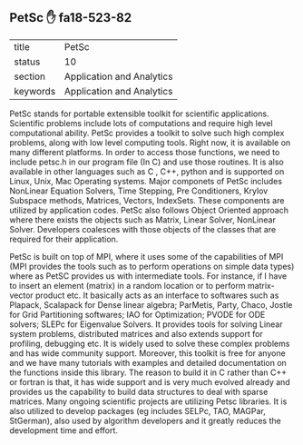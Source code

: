 ## PetSc :hand: fa18-523-82


|          |                           |
| -------- | ------------------------- |
| title    | PetSc                     | 
| status   | 10                        |
| section  | Application and Analytics |
| keywords | Application and Analytics |


PetSc stands for portable extensible toolkit for scientific applications. Scientific problems include lots of computations and require high level computational ability. PetSc provides a toolkit to solve such high complex problems, along with low level computing tools. Right now, it is available on many different platforms. In order to access those functions, we need to include petsc.h in our program file (In C) and use those routines. It is also available in other languages such as C , C++, python and is supported on Linux, Unix, Mac Operating systems. Major componets of PetSc includes NonLinear Equation Solvers, Time Stepping, Pre Conditioners, Krylov Subspace methods, Matrices, Vectors, IndexSets. These components are utilized by application codes. PetSc also follows Object Oriented approach where there exists the objects such as Matrix, Linear Solver, NonLinear Solver. Developers coalesces with those objects of the classes that are required for their application.

PetSc is built on top of MPI, where it uses some of the capabilities of MPI (MPI provides the tools such as to perform operations on simple data types) where as PetSC provides us with intermediate tools. For instance, if I have to insert an element (matrix) in a random location or to perform matrix-vector product etc. It basically acts as an interface to softwares such as Plapack, Scalapack for Dense linear algebra; ParMetis, Party, Chaco, Jostle for Grid Partitioning softwares; IAO for Optimization; PVODE for ODE solvers; SLEPc for Eigenvalue Solvers. It provides tools for solving Linear system problems, distributed matrices and also extends support for profiling, debugging etc. It is widely used to solve these complex problems and has wide community support. Moreover, this toolkit is free for anyone and we have many tutorials with examples and detailed documentation on the functions inside this library. The reason to build it in C rather than C++ or fortran is that, it has wide support and is very much evolved already and provides us the capability to build data structures to deal with sparse matrices. Many ongoing scientific projects are utilizing Petsc libraries. It is also utilized to develop packages (eg includes SELPc, TAO, MAGPar, StGerman), also used by algorithm developers and it greatly reduces the development time and effort.




